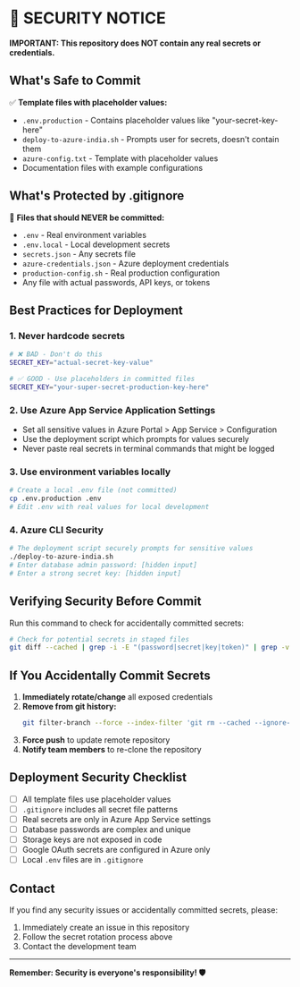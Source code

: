 # 🔐 SECURITY NOTICE

**IMPORTANT: This repository does NOT contain any real secrets or credentials.**

## What's Safe to Commit

✅ **Template files with placeholder values:**
- `.env.production` - Contains placeholder values like "your-secret-key-here"
- `deploy-to-azure-india.sh` - Prompts user for secrets, doesn't contain them
- `azure-config.txt` - Template with placeholder values
- Documentation files with example configurations

## What's Protected by .gitignore

🚫 **Files that should NEVER be committed:**
- `.env` - Real environment variables
- `.env.local` - Local development secrets
- `secrets.json` - Any secrets file
- `azure-credentials.json` - Azure deployment credentials
- `production-config.sh` - Real production configuration
- Any file with actual passwords, API keys, or tokens

## Best Practices for Deployment

### 1. Never hardcode secrets
```bash
# ❌ BAD - Don't do this
SECRET_KEY="actual-secret-key-value"

# ✅ GOOD - Use placeholders in committed files
SECRET_KEY="your-super-secret-production-key-here"
```

### 2. Use Azure App Service Application Settings
- Set all sensitive values in Azure Portal > App Service > Configuration
- Use the deployment script which prompts for values securely
- Never paste real secrets in terminal commands that might be logged

### 3. Use environment variables locally
```bash
# Create a local .env file (not committed)
cp .env.production .env
# Edit .env with real values for local development
```

### 4. Azure CLI Security
```bash
# The deployment script securely prompts for sensitive values
./deploy-to-azure-india.sh
# Enter database admin password: [hidden input]
# Enter a strong secret key: [hidden input]
```

## Verifying Security Before Commit

Run this command to check for accidentally committed secrets:
```bash
# Check for potential secrets in staged files
git diff --cached | grep -i -E "(password|secret|key|token)" | grep -v "your-.*-here"
```

## If You Accidentally Commit Secrets

1. **Immediately rotate/change** all exposed credentials
2. **Remove from git history:**
   ```bash
   git filter-branch --force --index-filter 'git rm --cached --ignore-unmatch path/to/secret/file' --prune-empty --tag-name-filter cat -- --all
   ```
3. **Force push** to update remote repository
4. **Notify team members** to re-clone the repository

## Deployment Security Checklist

- [ ] All template files use placeholder values
- [ ] `.gitignore` includes all secret file patterns
- [ ] Real secrets are only in Azure App Service settings
- [ ] Database passwords are complex and unique
- [ ] Storage keys are not exposed in code
- [ ] Google OAuth secrets are configured in Azure only
- [ ] Local `.env` files are in `.gitignore`

## Contact

If you find any security issues or accidentally committed secrets, please:
1. Immediately create an issue in this repository
2. Follow the secret rotation process above
3. Contact the development team

---
**Remember: Security is everyone's responsibility! 🛡️**
